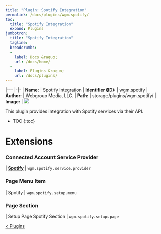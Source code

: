 ```yaml
---
title: "Plugin: Spotify Integration"
permalink: /docs/plugins/wgm.spotify/
toc:
  title: "Spotify Integration"
  expand: Plugins
jumbotron:
  title: "Spotify Integration"
  tagline: 
  breadcrumbs:
  -
    label: Docs &raquo;
    url: /docs/home/
  -
    label: Plugins &raquo;
    url: /docs/plugins/
---
```


|---
|-|-
| **Name:** | Spotify Integration
| **Identifier (ID):** | wgm.spotify
| **Author:** | Webgroup Media, LLC.
| **Path:** | storage/plugins/wgm.spotify/
| **Image:** | <img src="/assets/images/plugins/wgm.spotify.png" class="screenshot">

This plugin provides integration with Spotify services via their API.

* TOC
{:toc}

# Extensions

### Connected Account Service Provider

| [**Spotify**](/docs/plugins/extensions/wgm.spotify.service.provider/) | `wgm.spotify.service.provider`


### Page Menu Item

| Spotify | `wgm.spotify.setup.menu`


### Page Section

| Setup Page Spotify Section | `wgm.spotify.setup.page`


<div class="section-nav">
	<div class="left">
		<a href="/docs/plugins/#plugins" class="prev">&lt; Plugins</a>
	</div>
	<div class="right align-right">
	</div>
</div>
<div class="clear"></div>